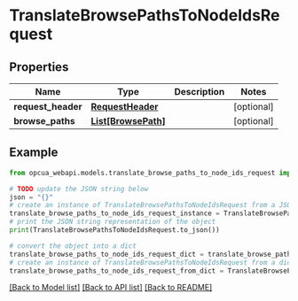 # TranslateBrowsePathsToNodeIdsRequest


## Properties

Name | Type | Description | Notes
------------ | ------------- | ------------- | -------------
**request_header** | [**RequestHeader**](RequestHeader.md) |  | [optional] 
**browse_paths** | [**List[BrowsePath]**](BrowsePath.md) |  | [optional] 

## Example

```python
from opcua_webapi.models.translate_browse_paths_to_node_ids_request import TranslateBrowsePathsToNodeIdsRequest

# TODO update the JSON string below
json = "{}"
# create an instance of TranslateBrowsePathsToNodeIdsRequest from a JSON string
translate_browse_paths_to_node_ids_request_instance = TranslateBrowsePathsToNodeIdsRequest.from_json(json)
# print the JSON string representation of the object
print(TranslateBrowsePathsToNodeIdsRequest.to_json())

# convert the object into a dict
translate_browse_paths_to_node_ids_request_dict = translate_browse_paths_to_node_ids_request_instance.to_dict()
# create an instance of TranslateBrowsePathsToNodeIdsRequest from a dict
translate_browse_paths_to_node_ids_request_from_dict = TranslateBrowsePathsToNodeIdsRequest.from_dict(translate_browse_paths_to_node_ids_request_dict)
```
[[Back to Model list]](../README.md#documentation-for-models) [[Back to API list]](../README.md#documentation-for-api-endpoints) [[Back to README]](../README.md)


